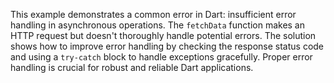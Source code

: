 This example demonstrates a common error in Dart: insufficient error handling in asynchronous operations. The `fetchData` function makes an HTTP request but doesn't thoroughly handle potential errors.  The solution shows how to improve error handling by checking the response status code and using a `try-catch` block to handle exceptions gracefully.  Proper error handling is crucial for robust and reliable Dart applications.